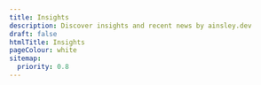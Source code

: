 ```yaml
---
title: Insights
description: Discover insights and recent news by ainsley.dev
draft: false
htmlTitle: Insights
pageColour: white
sitemap:
  priority: 0.8
---
```

